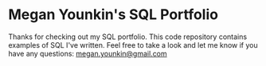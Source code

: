 # Megan Younkin's SQL Portfolio
Thanks for checking out my SQL portfolio. This code repository contains examples of SQL I've written. Feel free to take a look and let me know if you have any questions: megan.younkin@gmail.com
